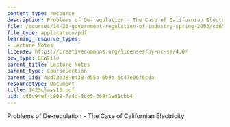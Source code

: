 ```yaml
---
content_type: resource
description: Problems of De-regulation - The Case of Californian Electricity
file: /courses/14-23-government-regulation-of-industry-spring-2003/cd6d94efc9087a8d8c05369f1a61cbb4_1423class16.pdf
file_type: application/pdf
learning_resource_types:
- Lecture Notes
license: https://creativecommons.org/licenses/by-nc-sa/4.0/
ocw_type: OCWFile
parent_title: Lecture Notes
parent_type: CourseSection
parent_uid: 48d73e38-0438-d55a-6b9e-6d47e06f6c0a
resourcetype: Document
title: 1423class16.pdf
uid: cd6d94ef-c908-7a8d-8c05-369f1a61cbb4
---
```

Problems of De-regulation - The Case of Californian Electricity
